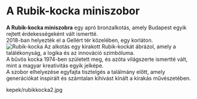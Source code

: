 # A Rubik-kocka miniszobor

**A Rubik-kocka miniszobra** egy apró bronzalkotás, amely Budapest egyik rejtett érdekességeként vált ismertté.  
2018-ban helyezték el a Gellért tér közelében, egy korláton.  
![Rubik-kocka](![image](https://github.com/user-attachments/assets/5f520af9-46ef-4ed0-9dd8-2361adf011c8))
Az alkotás egy kirakott Rubik-kockát ábrázol, amely a találékonyság, a logika és az innováció szimbóluma.  
A bűvös kocka 1974-ben született meg, és azóta világszerte ismertté vált, mint a magyar kreativitás egyik jelképe.  
A szobor elhelyezése egyfajta tisztelgés a találmány előtt, amely generációkat inspirált és számtalan kihívást kínált a kirakás művészetében.


kepek/rubikkocka2.jpg
